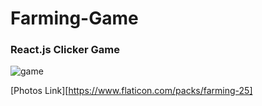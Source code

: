 # Farming-Game
### React.js Clicker Game
 
![game](https://user-images.githubusercontent.com/33184485/75174361-7ffd0300-5741-11ea-9863-7216a9d6485d.JPG)

[Photos Link][https://www.flaticon.com/packs/farming-25]
